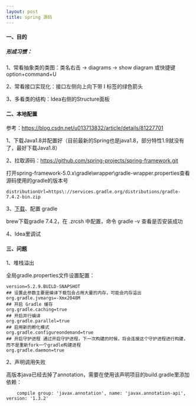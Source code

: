 ```yaml
---
layout: post
title: spring 源码
---
```


#### 一、目的

##### 形成习惯：

1、常看抽象类的类图：类名右击 -> diagrams -> show diagram 或快捷键 option+command+U

2、常看接口实现化：接口左侧向上向下带 I 标签的绿色箭头

3、多看类的结构：Idea右侧的Structure面板



#### 二、本地配置

参考：https://blog.csdn.net/u013713832/article/details/81227701

1、下载Java1.8并配置好（目前最新的Spring也是java1.8，部分特性1.9就没有了，最好下载Java1.8）

2、拉取源码：https://github.com/spring-projects/spring-framework.git

打开spring-framework-5.0.x\gradle\wrapper\gradle-wrapper.properties查看源码使用的gradle的版本号

```
distributionUrl=https\://services.gradle.org/distributions/gradle-7.4.2-bin.zip
```

3、[下载](https://gradle.org/releases/)、配置 gradle

brew下载gradle 7.4.2，在 .zrcsh 中配置，命令 gradle -v 查看是否安装成功

4、Idea里调试



#### 三、问题

1、堆栈溢出

全局gradle.properties文件设置配置：

```
version=5.2.9.BUILD-SNAPSHOT
## 设置此参数主要是编译下载包会占用大量的内存，可能会内存溢出
org.gradle.jvmargs=-Xmx2048M
## 开启 Gradle 缓存
org.gradle.caching=true
## 开启并行编译
org.gradle.parallel=true
## 启用新的孵化模式
org.gradle.configureondemand=true
## 开启守护进程 通过开启守护进程，下一次构建的时候，将会连接这个守护进程进行构建，而不是重新fork一个gradle构建进程
org.gradle.daemon=true
```

2、声明调用失败

高版本java已经去掉了annotation，需要在使用该声明项目的build.gradle里添加依赖：

```
    compile group: 'javax.annotation', name: 'javax.annotation-api', version: '1.3.2'
```

